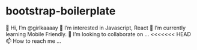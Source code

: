 # bootstrap-boilerplate

👋 Hi, I’m @girlkaaaay
👀 I’m interested in Javascript, React
🌱 I’m currently learning Mobile Friendly.
💞️ I’m looking to collaborate on ...
<<<<<<< HEAD
📫 How to reach me ...
